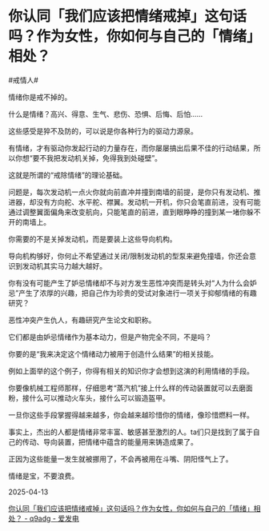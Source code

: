 # 你认同「我们应该把情绪戒掉」这句话吗？作为女性，你如何与自己的「情绪」相处？

#戒情人#

情绪你是戒不掉的。

什么是情绪？高兴、得意、生气、悲伤、恐惧、后悔、后怕……

这些感受是猝不及防的，可以说是你各种行为的驱动力源泉。

有情绪，才有驱动你发起行动的力量存在，而你屡屡搞出后果不佳的行动结果，所以你想“要不我把发动机关掉，免得我到处碰壁”。

这就是所谓的“戒除情绪”的理论基础。

问题是，每次发动机一点火你就向前直冲并撞到南墙的前提，是你只有发动机、推进器，却没有方向舵、水平舵、襟翼。发动机一开机，你只会笔直前进，没有可能通过调整翼面偏角来改变航向，只能笔直的前进，直到眼睁睁的撞到某一堵你躲不开的南墙上。

你需要的不是关掉发动机，而是要装上这些导向机构。

导向机构够好，你何止不希望通过关闭/限制发动机的型泵来避免撞墙，你还会意识到发动机其实马力越大越好。

你有没有可能产生了妒忌情绪却不与对方发生恶性冲突而是转头对“人为什么会妒忌”产生了浓厚的兴趣，把自己作为珍贵的受试对象进行一项关于抑郁情绪的有趣研究？

恶性冲突产生仇人，有趣研究产生论文和职称。

它们都是由妒忌情绪作为基本动力，但是产物完全不同，不是吗？

你要的是“我来决定这个情绪动力被用于创造什么结果”的相关技能。

例如上面举的这个例子，你得有相关的知识你才会想到这演的利用情绪的手段。

你要像机械工程师那样，仔细思考“蒸汽机”接上什么样的传动装置就可以去磨面粉，接什么可以推动火车头，接什么可以锻造盔甲。

一旦你这些手段掌握得越来越多，你会越来越珍惜你的情绪，像珍惜燃料一样。

事实上，杰出的人都是情绪非常丰富、敏感甚至激烈的人。ta们只是找到了属于自己的传动、导向装置，把情绪中蕴含的能量用来铸造成果了。

正因为这些能量一发生就被挪用了，不会再被用在斗嘴、阴阳怪气上了。

情绪是宝，不要浪费。

2025-04-13

[你认同「我们应该把情绪戒掉」这句话吗？作为女性，你如何与自己的「情绪」相处？ - q9adg - 爱发电](https://afdian.com/p/81fa2760124311f0805952540025c377)
